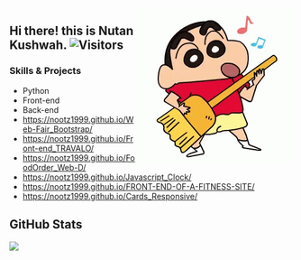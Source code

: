 

<img align="right" alt="GIF" src="shinchan3.gif" />

## Hi there! this is Nutan Kushwah.   ![Visitors](https://visitor-badge.laobi.icu/badge?page_id=nootz1999.nootz1999)
 
 







###                      Skills & Projects

- Python 
- Front-end
- Back-end
- https://nootz1999.github.io/Web-Fair_Bootstrap/
- https://nootz1999.github.io/Front-end_TRAVALO/
- https://nootz1999.github.io/FoodOrder_Web-D/
- https://nootz1999.github.io/Javascript_Clock/
- https://nootz1999.github.io/FRONT-END-OF-A-FITNESS-SITE/
- https://nootz1999.github.io/Cards_Responsive/


 

 



## GitHub Stats 


<a href="https://github.com/nootz1999/nootz1999">
  <img align="left" src="https://github-readme-stats.vercel.app/api/top-langs/?username=nootz1999&hide=java,html&title_color=ffffff&text_color=c9cacc&icon_color=2bbc8a&bg_color=1d1f21" />
</a>

<!-- ![nootz1999's Github stats](https://github-readme-stats.vercel.app/api?username=nootz1999&show_icons=true&theme=radical) -->

 
